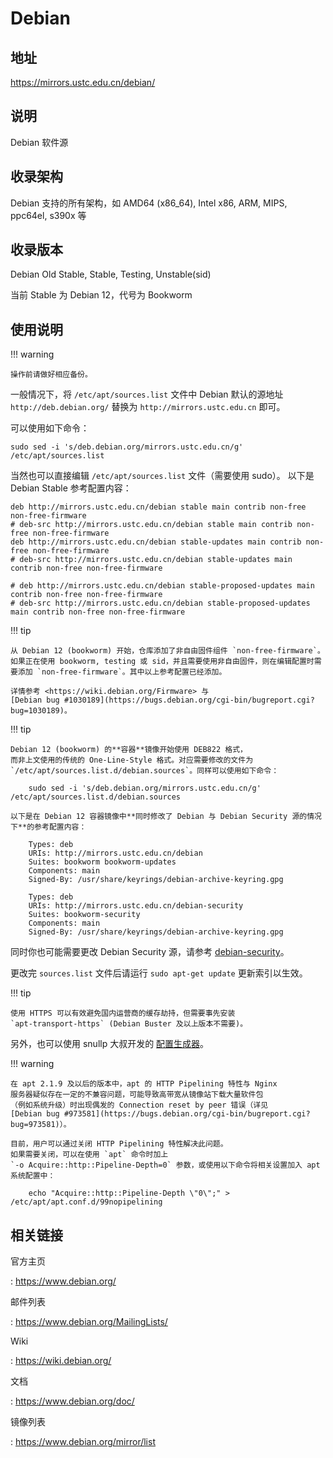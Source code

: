 # Debian

## 地址

<https://mirrors.ustc.edu.cn/debian/>

## 说明

Debian 软件源

## 收录架构

Debian 支持的所有架构，如 AMD64 (x86_64), Intel x86, ARM, MIPS, ppc64el, s390x 等

## 收录版本

Debian Old Stable, Stable, Testing, Unstable(sid)

当前 Stable 为 Debian 12，代号为 Bookworm

## 使用说明

!!! warning

    操作前请做好相应备份。

一般情况下，将 `/etc/apt/sources.list`
文件中 Debian 默认的源地址 `http://deb.debian.org/` 替换为
`http://mirrors.ustc.edu.cn` 即可。

可以使用如下命令：

    sudo sed -i 's/deb.debian.org/mirrors.ustc.edu.cn/g' /etc/apt/sources.list

当然也可以直接编辑 `/etc/apt/sources.list` 文件（需要使用 sudo）。
以下是 Debian Stable 参考配置内容：

    deb http://mirrors.ustc.edu.cn/debian stable main contrib non-free non-free-firmware
    # deb-src http://mirrors.ustc.edu.cn/debian stable main contrib non-free non-free-firmware
    deb http://mirrors.ustc.edu.cn/debian stable-updates main contrib non-free non-free-firmware
    # deb-src http://mirrors.ustc.edu.cn/debian stable-updates main contrib non-free non-free-firmware

    # deb http://mirrors.ustc.edu.cn/debian stable-proposed-updates main contrib non-free non-free-firmware
    # deb-src http://mirrors.ustc.edu.cn/debian stable-proposed-updates main contrib non-free non-free-firmware

!!! tip

    从 Debian 12 (bookworm) 开始，仓库添加了非自由固件组件 `non-free-firmware`。如果正在使用 bookworm, testing 或 sid，并且需要使用非自由固件，则在编辑配置时需要添加 `non-free-firmware`。其中以上参考配置已经添加。

    详情参考 <https://wiki.debian.org/Firmware> 与
    [Debian bug #1030189](https://bugs.debian.org/cgi-bin/bugreport.cgi?bug=1030189)。

!!! tip

    Debian 12 (bookworm) 的**容器**镜像开始使用 DEB822 格式，
    而非上文使用的传统的 One-Line-Style 格式。对应需要修改的文件为
    `/etc/apt/sources.list.d/debian.sources`。同样可以使用如下命令：

        sudo sed -i 's/deb.debian.org/mirrors.ustc.edu.cn/g' /etc/apt/sources.list.d/debian.sources

    以下是在 Debian 12 容器镜像中**同时修改了 Debian 与 Debian Security 源的情况下**的参考配置内容：

        Types: deb
        URIs: http://mirrors.ustc.edu.cn/debian
        Suites: bookworm bookworm-updates
        Components: main
        Signed-By: /usr/share/keyrings/debian-archive-keyring.gpg

        Types: deb
        URIs: http://mirrors.ustc.edu.cn/debian-security
        Suites: bookworm-security
        Components: main
        Signed-By: /usr/share/keyrings/debian-archive-keyring.gpg

同时你也可能需要更改 Debian Security 源，请参考 [debian-security](debian-security.md)。

更改完 `sources.list` 文件后请运行 `sudo apt-get update` 更新索引以生效。

!!! tip

    使用 HTTPS 可以有效避免国内运营商的缓存劫持，但需要事先安装
    `apt-transport-https` (Debian Buster 及以上版本不需要)。

另外，也可以使用 snullp 大叔开发的 [配置生成器](https://mirrors.ustc.edu.cn/repogen)。

!!! warning

    在 apt 2.1.9 及以后的版本中，apt 的 HTTP Pipelining 特性与 Nginx
    服务器疑似存在一定的不兼容问题，可能导致高带宽从镜像站下载大量软件包
    （例如系统升级）时出现偶发的 Connection reset by peer 错误（详见
    [Debian bug #973581](https://bugs.debian.org/cgi-bin/bugreport.cgi?bug=973581)）。

    目前，用户可以通过关闭 HTTP Pipelining 特性解决此问题。
    如果需要关闭，可以在使用 `apt` 命令时加上
    `-o Acquire::http::Pipeline-Depth=0` 参数，或使用以下命令将相关设置加入 apt 系统配置中：

        echo "Acquire::http::Pipeline-Depth \"0\";" > /etc/apt/apt.conf.d/99nopipelining

## 相关链接

官方主页

:   <https://www.debian.org/>

邮件列表

:   <https://www.debian.org/MailingLists/>

Wiki

:   <https://wiki.debian.org/>

文档

:   <https://www.debian.org/doc/>

镜像列表

:   <https://www.debian.org/mirror/list>
